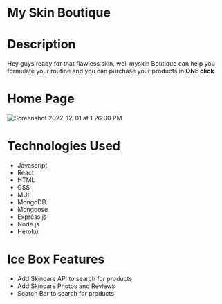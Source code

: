 # My Skin Boutique

# Description 

Hey guys ready for that flawless skin, well myskin Boutique can help you formulate your routine and you can purchase your products in **ONE click**

# Home Page
![Screenshot 2022-12-01 at 1 26 00 PM](https://user-images.githubusercontent.com/111536026/205162456-c799d79b-86bc-452d-8c02-1b9aea83e32d.png)


# Technologies Used
- Javascript
- React
- HTML
- CSS
- MUI
- MongoDB
- Mongoose
- Express.js
- Node.js
- Heroku

# Ice Box Features
- Add Skincare API to search for products
- Add Skincare Photos and Reviews
- Search Bar to search for products
